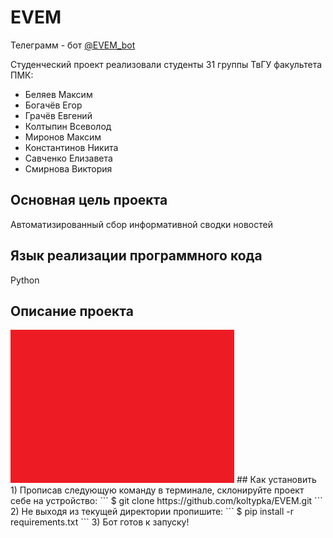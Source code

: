 # EVEM
Телеграмм - бот [@EVEM_bot](https://t.me/EVEM_bot)

Студенческий проект реализовали студенты 31 группы ТвГУ факультета ПМК:
- Беляев Максим
- Богачёв Егор
- Грачёв Евгений
- Колтыпин Всеволод
- Миронов Максим
- Константинов Никита
- Савченко Елизавета
- Смирнова Виктория

## Основная цель проекта
Автоматизированный сбор информативной сводки новостей
## Язык реализации программного кода
Python
## Описание проекта
<img src="/img/test.png" alt="красный квадрат"/>
## Как установить
1) Прописав следующую команду в терминале, склонируйте проект себе на устройство:
```
$ git clone https://github.com/koltypka/EVEM.git
```
2) Не выходя из текущей директории пропишите:
```
$ pip install -r requirements.txt 
```
3) Бот готов к запуску!
